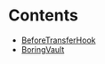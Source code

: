 

# Contents
- [BeforeTransferHook](BoringVault.sol/interface.BeforeTransferHook.md)
- [BoringVault](BoringVault.sol/contract.BoringVault.md)
